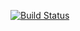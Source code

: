 [![Build Status](https://travis-ci.com/mnguyen1996/Bugtastic.svg?branch=master)](https://travis-ci.com/mnguyen1996/Bugtastic)
